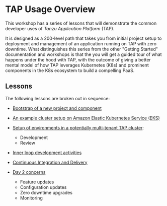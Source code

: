 # TAP Usage Overview

This workshop has a series of lessons that will demonstrate the
common developer uses of *Tanzu Application Platform* (TAP).

It is designed as a 200-level path that takes you from initial project
setup to deployment and management of an application running on TAP with
zero downtime.
What distinguishes this series from the other "Getting Started"
documentation and workshops is that the you will get a guided tour of
what happens under the hood with TAP,
with the outcome of giving a better mental model of how TAP leverages
Kubernetes (K8s) and prominent components in the K8s ecosystem to build
a compelling PaaS.

## Lessons

The following lessons are broken out in sequence:

-   [Bootstrap of a new project and component](bootstrap.md)

-   [An example cluster setup on Amazon Elastic Kubernetes Service (EKS)](cluster-setup.md)

-   [Setup of environments in a potentially multi-tenant TAP cluster](env-setup.md):
    - Development
    - Review

-   [Inner loop development activities](inner-loop-dev.md)

-   [Continuous Integration and Delivery](ci-cd-outer-loop.md)

-   [Day 2 concerns](day-2.md)
    - Feature updates
    - Configuration updates
    - Zero downtime upgrades
    - Monitoring
